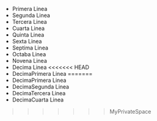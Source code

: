 - Primera Linea
- Segunda Linea
- Tercera Linea
- Cuarta Linea
- Quinta Linea
- Sexta Linea
- Septima Linea
- Octaba Linea
- Novena Linea
- Decima Linea
<<<<<<< HEAD
- DecimaPrimera Linea
=======
- DecimaPrimera Linea
- DecimaSegunda Linea
- DecimaTercera Linea
- DecimaCuarta Linea
>>>>>>> MyPrivateSpace
